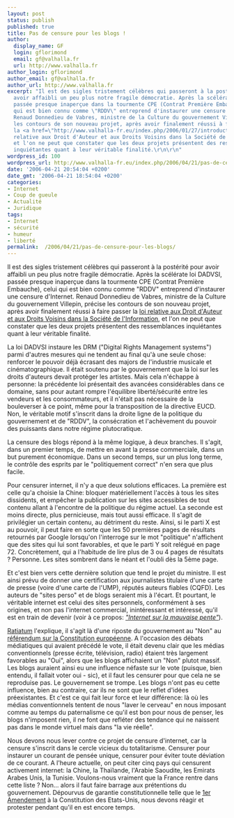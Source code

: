 ```yaml
---
layout: post
status: publish
published: true
title: Pas de censure pour les blogs !
author:
  display_name: GF
  login: gflorimond
  email: gf@valhalla.fr
  url: http://www.valhalla.fr
author_login: gflorimond
author_email: gf@valhalla.fr
author_url: http://www.valhalla.fr
excerpt: "Il est des sigles tristement célèbres qui passeront à la postérité pour
  avoir affaibli un peu plus notre fragile démocratie. Après la scélérate loi DADVSI,
  passée presque inaperçue dans la tourmente CPE (Contrat Première Embauche), celui
  qui est bien connu comme \"RDDV\" entreprend d'instaurer une censure d'Internet.
  Renaud Donnedieu de Vabres, ministre de la Culture du gouvernement Villepin, précise
  les contours de son nouveau projet, après avoir finalement réussi à faire passer
  la <a href=\"http://www.valhalla-fr.eu/index.php/2006/01/27/introduction-au-projet-de-loi-dadvsi/\">loi
  relative aux Droit d'Auteur et aux Droits Voisins dans la Société de l'Information</a>,
  et l'on ne peut que constater que les deux projets présentent des ressemblances
  inquiétantes quant à leur véritable finalité.\r\n\r\n"
wordpress_id: 100
wordpress_url: http://www.valhalla-fr.eu/index.php/2006/04/21/pas-de-censure-pour-les-blogs/
date: '2006-04-21 20:54:04 +0200'
date_gmt: '2006-04-21 18:54:04 +0200'
categories:
- Internet
- Coup de gueule
- Actualité
- Juridique
tags:
- Internet
- sécurité
- humeur
- liberté
permalink:  /2006/04/21/pas-de-censure-pour-les-blogs/
---
```

<p>Il est des sigles tristement célèbres qui passeront à la postérité pour avoir affaibli un peu plus notre fragile démocratie. Après la scélérate loi DADVSI, passée presque inaperçue dans la tourmente CPE (Contrat Première Embauche), celui qui est bien connu comme "RDDV" entreprend d'instaurer une censure d'Internet. Renaud Donnedieu de Vabres, ministre de la Culture du gouvernement Villepin, précise les contours de son nouveau projet, après avoir finalement réussi à faire passer la <a href="http://www.valhalla-fr.eu/index.php/2006/01/27/introduction-au-projet-de-loi-dadvsi/">loi relative aux Droit d'Auteur et aux Droits Voisins dans la Société de l'Information</a>, et l'on ne peut que constater que les deux projets présentent des ressemblances inquiétantes quant à leur véritable finalité.</p>
<p><a id="more"></a><a id="more-100"></a></p>
<p>La loi DADVSI instaure les DRM ("Digital Rights Management systems") parmi d'autres mesures qui ne tendent au final qu'à une seule chose: renforcer le pouvoir déjà écrasant des majors de l'industrie musicale et cinématographique. Il était soutenu par le gouvernement que la loi sur les droits d'auteurs devait protéger les artistes. Mais cela n'échappe à personne: la précédente loi présentait des avancées considérables dans ce domaine, sans pour autant rompre l'équilibre liberté/sécurité entre les vendeurs et les consommateurs, et il n'était pas nécessaire de la bouleverser à ce point, même pour la transposition de la directive EUCD. Non, le véritable motif s'inscrit dans la droite ligne de la politique du gouvernement et de "RDDV", la consécration et l'achèvement du pouvoir des puissants dans notre régime plutocratique.</p>
<p>La censure des blogs répond à la même logique, à deux branches. Il s'agit, dans un premier temps, de mettre en avant la presse commerciale, dans un but purement économique. Dans un second temps, sur un plus long terme, le contrôle des esprits par le "politiquement correct" n'en sera que plus facile.</p>
<p>Pour censurer internet, il n'y a que deux solutions efficaces. La première est celle qu'a choisie la Chine: bloquer matériellement l'accès à tous les sites dissidents, et empêcher la publication sur les sites accessibles de tout contenu allant à l'encontre de la politique du régime actuel. La seconde est moins directe, plus pernicieuse, mais tout aussi efficace. Il s'agit de privilégier un certain contenu, au détriment du reste. Ainsi, si le parti X est au pouvoir, il peut faire en sorte que les 50 premières pages de résultats retournés par Google lorsqu'on l'interroge sur le mot "politique" n'affichent que des sites qui lui sont favorables, et que le parti Y soit relégué en page 72. Concrètement, qui a l'habitude de lire plus de 3 ou 4 pages de résultats ? Personne. Les sites sombrent dans le néant et l'oubli dès la 5ème page.</p>
<p>Et c'est bien vers cette dernière solution que tend le projet du ministre. Il est ainsi prévu de donner une certification aux journalistes titulaire d'une carte de presse (voire d'une carte de l'UMP), réputés auteurs fiables (CQFD). Les auteurs de "sites perso" et de blogs seraient mis à l'écart. Et pourtant, le véritable internet est celui des sites personnels, conformément à ses origines, et non pas l'internet commercial, inintéressant et intéressé, qu'il est en train de devenir (voir à ce propos: <a href="http://www.valhalla-fr.eu/index.php/2005/09/30/internet-sur-la-mauvaise-pente/"><em>"Internet sur la mauvaise pente"</em></a>).</p>
<p><a href="http://www.ratiatum.com/news3039_RDDV_precise_son_projet_de_censure_des_blogs.html">Ratiatum</a> l'explique, il s'agit là d'une riposte du gouvernement au "Non" au <a href="http://www.valhalla-fr.eu/index.php/2005/05/31/constitution-europeenne/">référendum sur la Constitution européenne</a>. A l'occasion des débats médiatiques qui avaient précédé le vote, il était devenu clair que les médias conventionnels (presse écrite, télévision, radio) étaient très largement favorables au "Oui", alors que les blogs affichaient un "Non" plutot massif. Les blogs auraient ainsi eu une influence néfaste sur le vote (puisque, bien entendu, il fallait voter oui - sic), et il faut les censurer pour que cela ne se reproduise pas. Le gouvernement se trompe. Les blogs n'ont pas eu cette influence, bien au contraire, car ils ne sont que le reflet d'idées préexistantes. Et c'est ce qui fait leur force et leur différence: là où les médias conventionnels tentent de nous "laver le cerveau" en nous imposant comme au temps du paternalisme ce qu'il est bon pour nous de penser, les blogs n'imposent rien, il ne font que refléter des tendance qui ne naissent pas dans le monde virtuel mais dans "la vie réelle".</p>
<p>Nous devons nous lever contre ce projet de censure d'internet, car la censure s'inscrit dans le cercle vicieux du totalitarisme. Censurer pour instaurer un courant de pensée unique, censurer pour éviter toute déviation de ce courant. A l'heure actuelle, on peut citer cinq pays qui censurent activement internet: la Chine, la Thaïlande, l'Arabie Saoudite, les Emirats Arabes Unis, la Tunisie. Voulons-nous vraiment que la France rentre dans cette liste ? Non... alors il faut faire barrage aux prétentions du gouvernement. Dépourvus de garantie constitutionnelle telle que le <a href="http://en.wikipedia.org/wiki/First_Amendment_to_the_United_States_Constitution">1er Amendement</a> à la Constitution des Etats-Unis, nous devons réagir et protester pendant qu'il en est encore temps.</p>
